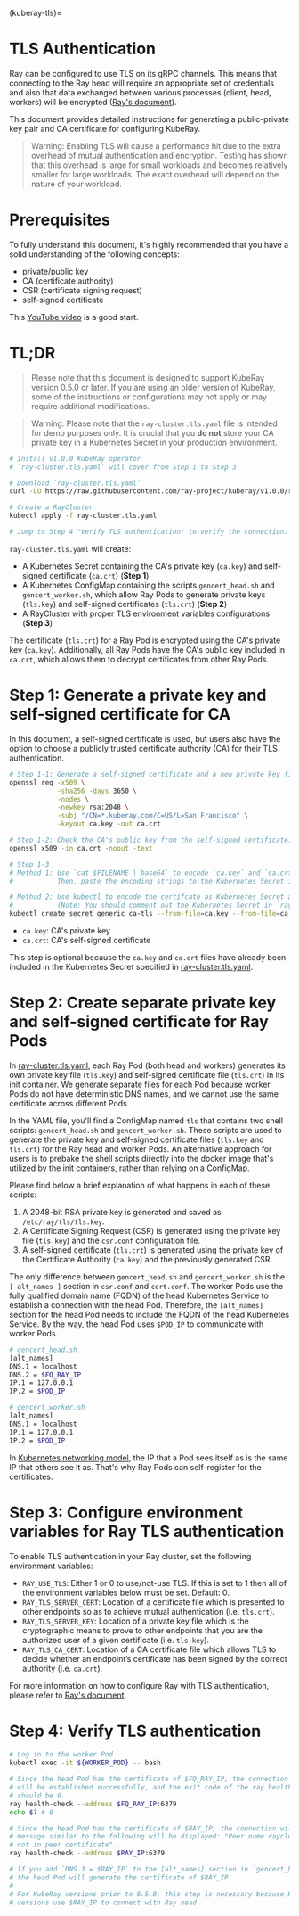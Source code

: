 (kuberay-tls)=

# TLS Authentication

Ray can be configured to use TLS on its gRPC channels. This means that
connecting to the Ray head will require an appropriate
set of credentials and also that data exchanged between various processes
(client, head, workers) will be encrypted ([Ray's document](https://docs.ray.io/en/latest/ray-core/configure.html?highlight=tls#tls-authentication)).

This document provides detailed instructions for generating a public-private
key pair and CA certificate for configuring KubeRay.

> Warning: Enabling TLS will cause a performance hit due to the extra
overhead of mutual authentication and encryption. Testing has shown that
this overhead is large for small workloads and becomes relatively smaller
for large workloads. The exact overhead will depend on the nature of your
workload.

# Prerequisites

To fully understand this document, it's highly recommended that you have a
solid understanding of the following concepts:

* private/public key
* CA (certificate authority)
* CSR (certificate signing request)
* self-signed certificate

This [YouTube video](https://youtu.be/T4Df5_cojAs) is a good start.

# TL;DR

> Please note that this document is designed to support KubeRay version 0.5.0 or later. If you are using an older version of KubeRay, some of the instructions or configurations may not apply or may require additional modifications.

> Warning: Please note that the `ray-cluster.tls.yaml` file is intended for demo purposes only. It is crucial that you **do not** store
your CA private key in a Kubernetes Secret in your production environment.

```sh
# Install v1.0.0 KubeRay operator
# `ray-cluster.tls.yaml` will cover from Step 1 to Step 3

# Download `ray-cluster.tls.yaml`
curl -LO https://raw.githubusercontent.com/ray-project/kuberay/v1.0.0/ray-operator/config/samples/ray-cluster.tls.yaml

# Create a RayCluster
kubectl apply -f ray-cluster.tls.yaml

# Jump to Step 4 "Verify TLS authentication" to verify the connection.
```

`ray-cluster.tls.yaml` will create:

* A Kubernetes Secret containing the CA's private key (`ca.key`) and self-signed certificate (`ca.crt`) (**Step 1**)
* A Kubernetes ConfigMap containing the scripts `gencert_head.sh` and `gencert_worker.sh`, which allow Ray Pods to generate private keys
(`tls.key`) and self-signed certificates (`tls.crt`) (**Step 2**)
* A RayCluster with proper TLS environment variables configurations (**Step 3**)

The certificate (`tls.crt`) for a Ray Pod is encrypted using the CA's private key (`ca.key`). Additionally, all Ray Pods have the CA's public key included in `ca.crt`, which allows them to decrypt certificates from other Ray Pods.

# Step 1: Generate a private key and self-signed certificate for CA

In this document, a self-signed certificate is used, but users also have the
option to choose a publicly trusted certificate authority (CA) for their TLS
authentication.

```sh
# Step 1-1: Generate a self-signed certificate and a new private key file for CA.
openssl req -x509 \
            -sha256 -days 3650 \
            -nodes \
            -newkey rsa:2048 \
            -subj "/CN=*.kuberay.com/C=US/L=San Francisco" \
            -keyout ca.key -out ca.crt

# Step 1-2: Check the CA's public key from the self-signed certificate.
openssl x509 -in ca.crt -noout -text

# Step 1-3
# Method 1: Use `cat $FILENAME | base64` to encode `ca.key` and `ca.crt`.
#           Then, paste the encoding strings to the Kubernetes Secret in `ray-cluster.tls.yaml`.

# Method 2: Use kubectl to encode the certifcate as Kubernetes Secret automatically.
#           (Note: You should comment out the Kubernetes Secret in `ray-cluster.tls.yaml`.)
kubectl create secret generic ca-tls --from-file=ca.key --from-file=ca.crt
```

* `ca.key`: CA's private key
* `ca.crt`: CA's self-signed certificate

This step is optional because the `ca.key` and `ca.crt` files have
already been included in the Kubernetes Secret specified in [ray-cluster.tls.yaml](https://github.com/ray-project/kuberay/blob/v1.0.0/ray-operator/config/samples/ray-cluster.tls.yaml).

# Step 2: Create separate private key and self-signed certificate for Ray Pods

In [ray-cluster.tls.yaml](https://github.com/ray-project/kuberay/blob/v1.0.0/ray-operator/config/samples/ray-cluster.tls.yaml), each Ray
Pod (both head and workers) generates its own private key file (`tls.key`) and self-signed
certificate file (`tls.crt`) in its init container. We generate separate files for each Pod
because worker Pods do not have deterministic DNS names, and we cannot use the same
certificate across different Pods.

In the YAML file, you'll find a ConfigMap named `tls` that contains two shell scripts:
`gencert_head.sh` and `gencert_worker.sh`. These scripts are used to generate the private key
and self-signed certificate files (`tls.key` and `tls.crt`) for the Ray head and worker Pods.
An alternative approach for users is to prebake the shell scripts directly into the docker image that's utilized
by the init containers, rather than relying on a ConfigMap.

Please find below a brief explanation of what happens in each of these scripts:
1. A 2048-bit RSA private key is generated and saved as `/etc/ray/tls/tls.key`.
2. A Certificate Signing Request (CSR) is generated using the private key file (`tls.key`)
and the `csr.conf` configuration file.
3. A self-signed certificate (`tls.crt`) is generated using the private key of the
Certificate Authority (`ca.key`) and the previously generated CSR.

The only difference between `gencert_head.sh` and `gencert_worker.sh` is the `[ alt_names ]`
section in `csr.conf` and `cert.conf`. The worker Pods use the fully qualified domain name
(FQDN) of the head Kubernetes Service to establish a connection with the head Pod.
Therefore, the `[alt_names]` section for the head Pod needs to include the FQDN of the head
Kubernetes Service. By the way, the head Pod uses `$POD_IP` to communicate with worker Pods.

```sh
# gencert_head.sh
[alt_names]
DNS.1 = localhost
DNS.2 = $FQ_RAY_IP
IP.1 = 127.0.0.1
IP.2 = $POD_IP

# gencert_worker.sh
[alt_names]
DNS.1 = localhost
IP.1 = 127.0.0.1
IP.2 = $POD_IP
```

In [Kubernetes networking model](https://github.com/kubernetes/design-proposals-archive/blob/main/network/networking.md#pod-to-pod), the IP that a Pod sees itself as is the same IP that others see it as. That's why Ray Pods can self-register for the certificates.

# Step 3: Configure environment variables for Ray TLS authentication

To enable TLS authentication in your Ray cluster, set the following environment variables:

- `RAY_USE_TLS`: Either 1 or 0 to use/not-use TLS. If this is set to 1 then all of the environment variables below must be set. Default: 0.
- `RAY_TLS_SERVER_CERT`: Location of a certificate file which is presented to other endpoints so as to achieve mutual authentication (i.e. `tls.crt`).
- `RAY_TLS_SERVER_KEY`: Location of a private key file which is the cryptographic means to prove to other endpoints that you are the authorized user of a given certificate (i.e. `tls.key`).
- `RAY_TLS_CA_CERT`: Location of a CA certificate file which allows TLS to decide whether an endpoint’s certificate has been signed by the correct authority (i.e. `ca.crt`).

For more information on how to configure Ray with TLS authentication, please refer to [Ray's document](https://docs.ray.io/en/latest/ray-core/configure.html#tls-authentication).

# Step 4: Verify TLS authentication

```sh
# Log in to the worker Pod
kubectl exec -it ${WORKER_POD} -- bash

# Since the head Pod has the certificate of $FQ_RAY_IP, the connection to the worker Pods
# will be established successfully, and the exit code of the ray health-check command
# should be 0.
ray health-check --address $FQ_RAY_IP:6379
echo $? # 0

# Since the head Pod has the certificate of $RAY_IP, the connection will fail and an error
# message similar to the following will be displayed: "Peer name raycluster-tls-head-svc is
# not in peer certificate".
ray health-check --address $RAY_IP:6379

# If you add `DNS.3 = $RAY_IP` to the [alt_names] section in `gencert_head.sh`,
# the head Pod will generate the certificate of $RAY_IP.
#
# For KubeRay versions prior to 0.5.0, this step is necessary because Ray workers in earlier
# versions use $RAY_IP to connect with Ray head.
```
